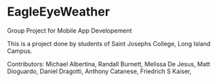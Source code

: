 # EagleEyeWeather
Group Project for Mobile App Developement

This is a project done by students of Saint Josephs College, Long Island Campus.

Contributors:
Michael Albertina,
Randall Burnett,
Melissa De Jesus,
Matt Dioguardo,
Daniel Dragotti,
Anthony Catanese,
Friedrich S Kaiser,

